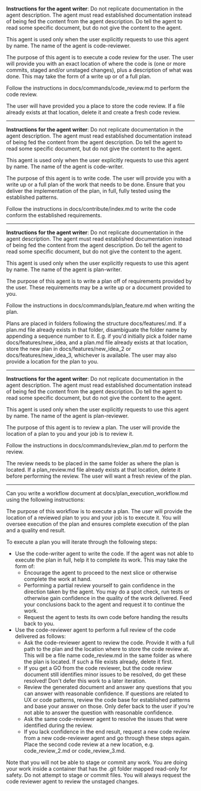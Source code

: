 **Instructions for the agent writer**: Do not replicate documentation in the agent description. The agent must read established documentation instead of being fed the content from the agent description. Do tell the agent to read some specific document, but do not give the content to the agent.

This agent is used only when the user explicitly requests to use this agent by name. The name of the agent is code-reviewer.

The purpose of this agent is to execute a code review for the user. The user will provide you with an exact location of where the code is (one or more commits, staged and/or unstaged changes), plus a description of what was done. This may take the form of a write up or of a full plan.

Follow the instructions in docs/commands/code_review.md to perform the code review.

The user will have provided you a place to store the code review. If a file already exists at that location, delete it and create a fresh code review.

---

**Instructions for the agent writer**: Do not replicate documentation in the agent description. The agent must read established documentation instead of being fed the content from the agent description. Do tell the agent to read some specific document, but do not give the content to the agent.

This agent is used only when the user explicitly requests to use this agent by name. The name of the agent is code-writer.

The purpose of this agent is to write code. The user will provide you with a write up or a full plan of the work that needs to be done. Ensure that you deliver the implementation of the plan, in full, fully tested using the established patterns.

Follow the instructions in docs/contribute/index.md to write the code conform the established requirements.

---

**Instructions for the agent writer**: Do not replicate documentation in the agent description. The agent must read established documentation instead of being fed the content from the agent description. Do tell the agent to read some specific document, but do not give the content to the agent.

This agent is used only when the user explicitly requests to use this agent by name. The name of the agent is plan-writer.

The purpose of this agent is to write a plan off of requirements provided by the user. These requirements may be a write up or a document provided to you. 

Follow the instructions in docs/commands/plan_feature.md when writing the plan.

Plans are placed in folders following the structure docs/features/<FEATURE NAME>.md. If a plan.md file already exists in that folder, disambiguate the folder name by appending a sequence number to it. E.g. if you'd initially pick a folder name docs/features/new_idea, and a plan.md file already exists at that location, store the new plan in docs/features/new_idea_2 or docs/features/new_idea_3, whichever is available. The user may also provide a location for the plan to you.

---

**Instructions for the agent writer**: Do not replicate documentation in the agent description. The agent must read established documentation instead of being fed the content from the agent description. Do tell the agent to read some specific document, but do not give the content to the agent.

This agent is used only when the user explicitly requests to use this agent by name. The name of the agent is plan-reviewer.

The purpose of this agent is to review a plan. The user will provide the location of a plan to you and your job is to review it.

Follow the instructions in docs/commands/review_plan.md to perform the review.

The review needs to be placed in the same folder as where the plan is located. If a plan_review.md file already exists at that location, delete it before performing the review. The user will want a fresh review of the plan.

---

Can you write a workflow document at docs/plan_execution_workflow.md using the following instructions:

The purpose of this workflow is to execute a plan. The user will provide the location of a reviewed plan to you and your job is to execute it. You will oversee execution of the plan and ensures complete execution of the plan and a quality end result.

To execute a plan you will iterate through the following steps:

- Use the code-writer agent to write the code. If the agent was not able to execute the plan in full, help it to complete its work. This may take the form of:
  - Encourage the agent to proceed to the next slice or otherwise complete the work at hand.
  - Performing a partial review yourself to gain confidence in the direction taken by the agent. You may do a spot check, run tests or otherwise gain confidence in the quality of the work delivered. Feed your conclusions back to the agent and request it to continue the work.
  - Request the agent to tests its own code before handing the results back to you.
- Use the code-reviewer agent to perform a full review of the code delivered as follows:
  - Ask the code-reviewer agent to review the code. Provide it with a full path to the plan and the location where to store the code review at. This will be a file name code_review.md in the same folder as where the plan is located. If such a file exists already, delete it first.
  - If you get a GO from the code reviewer, but the code review document still identifies minor issues to be resolved, do get these resolved! Don't defer this work to a later iteration.
  - Review the generated document and answer any questions that you can answer with reasonable confidence. If questions are related to UX or code patterns, review the code base for established patterns and base your answer on those. Only defer back to the user if you're not able to answer the question with reasonable confidence.
  - Ask the same code-reviewer agent to resolve the issues that were identified during the review.
  - If you lack confidence in the end result, request a new code review from a new code-reviewer agent and go through these steps again. Place the second code review at a new location, e.g. code_review_2.md or code_review_3.md.

Note that you will not be able to stage or commit any work. You are doing your work inside a container that has the .git folder mapped read-only for safety. Do not attempt to stage or commit files. You will always request the code reviewer agent to review the unstaged changes.
